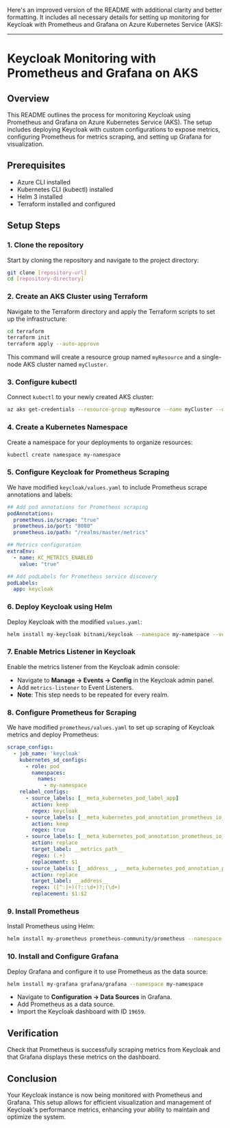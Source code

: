 Here's an improved version of the README with additional clarity and better formatting. It includes all necessary details for setting up monitoring for Keycloak with Prometheus and Grafana on Azure Kubernetes Service (AKS):

---

# Keycloak Monitoring with Prometheus and Grafana on AKS

## Overview

This README outlines the process for monitoring Keycloak using Prometheus and Grafana on Azure Kubernetes Service (AKS). The setup includes deploying Keycloak with custom configurations to expose metrics, configuring Prometheus for metrics scraping, and setting up Grafana for visualization.

## Prerequisites

- Azure CLI installed
- Kubernetes CLI (kubectl) installed
- Helm 3 installed
- Terraform installed and configured

## Setup Steps

### 1. Clone the repository

Start by cloning the repository and navigate to the project directory:
```bash
git clone [repository-url]
cd [repository-directory]
```

### 2. Create an AKS Cluster using Terraform

Navigate to the Terraform directory and apply the Terraform scripts to set up the infrastructure:
```bash
cd terraform
terraform init
terraform apply --auto-approve
```
This command will create a resource group named `myResource` and a single-node AKS cluster named `myCluster`.

### 3. Configure kubectl

Connect `kubectl` to your newly created AKS cluster:
```bash
az aks get-credentials --resource-group myResource --name myCluster --overwrite-existing
```

### 4. Create a Kubernetes Namespace

Create a namespace for your deployments to organize resources:
```bash
kubectl create namespace my-namespace
```

### 5. Configure Keycloak for Prometheus Scraping

We have modified `keycloak/values.yaml` to include Prometheus scrape annotations and labels:
```yaml
## Add pod annotations for Prometheus scraping
podAnnotations:
  prometheus.io/scrape: "true"
  prometheus.io/port: "8080"
  prometheus.io/path: "/realms/master/metrics"

## Metrics configuration
extraEnv:
  - name: KC_METRICS_ENABLED
    value: "true"

## Add podLabels for Prometheus service discovery
podLabels:
  app: keycloak
```

### 6. Deploy Keycloak using Helm

Deploy Keycloak with the modified `values.yaml`:
```bash
helm install my-keycloak bitnami/keycloak --namespace my-namespace --version 20.0.1 -f keycloak/values.yaml
```

### 7. Enable Metrics Listener in Keycloak

Enable the metrics listener from the Keycloak admin console:
- Navigate to **Manage -> Events -> Config** in the Keycloak admin panel.
- Add `metrics-listener` to Event Listeners.
- **Note**: This step needs to be repeated for every realm.

### 8. Configure Prometheus for Scraping

We have modified `prometheus/values.yaml` to set up scraping of Keycloak metrics and deploy Prometheus:
```yaml
scrape_configs:
  - job_name: 'keycloak'
    kubernetes_sd_configs:
      - role: pod  
        namespaces:
          names:
            - my-namespace 
    relabel_configs:
      - source_labels: [__meta_kubernetes_pod_label_app] 
        action: keep
        regex: keycloak  
      - source_labels: [__meta_kubernetes_pod_annotation_prometheus_io_scrape]
        action: keep
        regex: true  
      - source_labels: [__meta_kubernetes_pod_annotation_prometheus_io_path]
        action: replace
        target_label: __metrics_path__
        regex: (.+)
        replacement: $1  
      - source_labels: [__address__, __meta_kubernetes_pod_annotation_prometheus_io_port]
        action: replace
        target_label: __address__
        regex: ([^:]+)(?::\d+)?;(\d+)
        replacement: $1:$2  
```

### 9. Install Prometheus

Install Prometheus using Helm:
```bash
helm install my-prometheus prometheus-community/prometheus --namespace my-namespace -f prometheus/values.yaml
```

### 10. Install and Configure Grafana

Deploy Grafana and configure it to use Prometheus as the data source:
```bash
helm install my-grafana grafana/grafana --namespace my-namespace
```
- Navigate to **Configuration -> Data Sources** in Grafana.
- Add Prometheus as a data source.
- Import the Keycloak dashboard with ID `19659`.

## Verification

Check that Prometheus is successfully scraping metrics from Keycloak and that Grafana displays these metrics on the dashboard.

## Conclusion

Your Keycloak instance is now being monitored with Prometheus and Grafana. This setup allows for efficient visualization and management of Keycloak's performance metrics, enhancing your ability to maintain and optimize the system.
